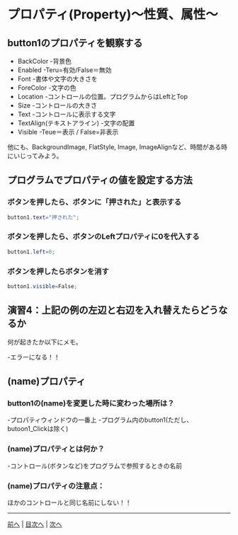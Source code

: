 # プロパティ(Property)～性質、属性～

## button1のプロパティを観察する

- BackColor
  -背景色
- Enabled
  -Teru=有効/False＝無効
- Font
  -書体や文字の大きさを
- ForeColor
  -文字の色
- Location
  -コントロールの位置。プログラムからはLeftとTop
- Size
  -コントロールの大きさ
- Text
  -コントロールに表示する文字
- TextAlign(テキストアライン)
  -文字の配置
- Visible
  -Teue＝表示  / False=非表示

他にも、BackgroundImage, FlatStyle, Image, ImageAlignなど、時間がある時にいじってみよう。

## プログラムでプロパティの値を設定する方法
### ボタンを押したら、ボタンに「押された」と表示する

```cs
button1.text="押された";
```

### ボタンを押したら、ボタンのLeftプロパティに0を代入する

```cs
button1.left=0;
```

### ボタンを押したらボタンを消す

```cs
button1.visible=False;
```

## 演習4：上記の例の左辺と右辺を入れ替えたらどうなるか
何が起きたか以下にメモ。

-エラーになる！！

## (name)プロパティ
### button1の(name)を変更した時に変わった場所は？
-プロパティウィンドウの一番上
-プログラム内のbutton1(ただし、butoon1_Clickは除く)

### (name)プロパティとは何か？
-コントロール(ボタンなど)をプログラムで参照するときの名前

### (name)プロパティの注意点：
ほかのコントロールと同じ名前にしない！！

---

[前へ](03.md) | [目次へ](README.md#%E7%9B%AE%E6%AC%A1) | [次へ](05.md)
